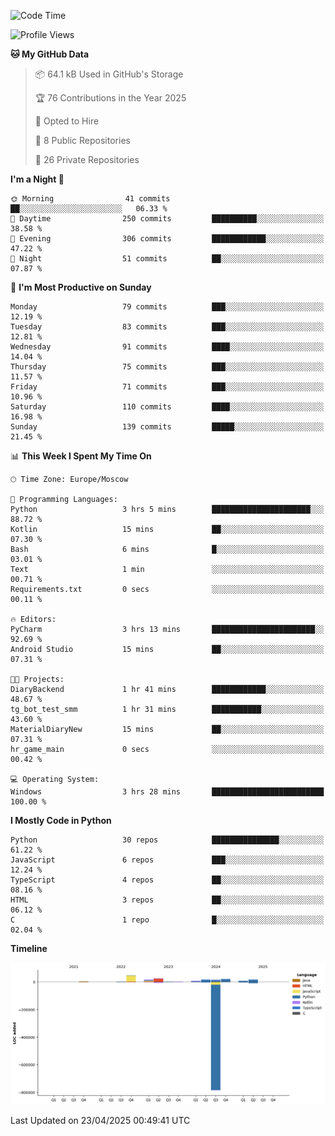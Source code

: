 <!--START_SECTION:waka-->
![Code Time](http://img.shields.io/badge/Code%20Time-659%20hrs%203%20mins-blue)

![Profile Views](http://img.shields.io/badge/Profile%20Views-0-blue)

**🐱 My GitHub Data** 

> 📦 64.1 kB Used in GitHub's Storage 
 > 
> 🏆 76 Contributions in the Year 2025
 > 
> 💼 Opted to Hire
 > 
> 📜 8 Public Repositories 
 > 
> 🔑 26 Private Repositories 
 > 
**I'm a Night 🦉** 

```text
🌞 Morning                41 commits          ██░░░░░░░░░░░░░░░░░░░░░░░   06.33 % 
🌆 Daytime                250 commits         ██████████░░░░░░░░░░░░░░░   38.58 % 
🌃 Evening                306 commits         ████████████░░░░░░░░░░░░░   47.22 % 
🌙 Night                  51 commits          ██░░░░░░░░░░░░░░░░░░░░░░░   07.87 % 
```
📅 **I'm Most Productive on Sunday** 

```text
Monday                   79 commits          ███░░░░░░░░░░░░░░░░░░░░░░   12.19 % 
Tuesday                  83 commits          ███░░░░░░░░░░░░░░░░░░░░░░   12.81 % 
Wednesday                91 commits          ████░░░░░░░░░░░░░░░░░░░░░   14.04 % 
Thursday                 75 commits          ███░░░░░░░░░░░░░░░░░░░░░░   11.57 % 
Friday                   71 commits          ███░░░░░░░░░░░░░░░░░░░░░░   10.96 % 
Saturday                 110 commits         ████░░░░░░░░░░░░░░░░░░░░░   16.98 % 
Sunday                   139 commits         █████░░░░░░░░░░░░░░░░░░░░   21.45 % 
```


📊 **This Week I Spent My Time On** 

```text
🕑︎ Time Zone: Europe/Moscow

💬 Programming Languages: 
Python                   3 hrs 5 mins        ██████████████████████░░░   88.72 % 
Kotlin                   15 mins             ██░░░░░░░░░░░░░░░░░░░░░░░   07.30 % 
Bash                     6 mins              █░░░░░░░░░░░░░░░░░░░░░░░░   03.01 % 
Text                     1 min               ░░░░░░░░░░░░░░░░░░░░░░░░░   00.71 % 
Requirements.txt         0 secs              ░░░░░░░░░░░░░░░░░░░░░░░░░   00.11 % 

🔥 Editors: 
PyCharm                  3 hrs 13 mins       ███████████████████████░░   92.69 % 
Android Studio           15 mins             ██░░░░░░░░░░░░░░░░░░░░░░░   07.31 % 

🐱‍💻 Projects: 
DiaryBackend             1 hr 41 mins        ████████████░░░░░░░░░░░░░   48.67 % 
tg_bot_test_smm          1 hr 31 mins        ███████████░░░░░░░░░░░░░░   43.60 % 
MaterialDiaryNew         15 mins             ██░░░░░░░░░░░░░░░░░░░░░░░   07.31 % 
hr_game_main             0 secs              ░░░░░░░░░░░░░░░░░░░░░░░░░   00.42 % 

💻 Operating System: 
Windows                  3 hrs 28 mins       █████████████████████████   100.00 % 
```

**I Mostly Code in Python** 

```text
Python                   30 repos            ███████████████░░░░░░░░░░   61.22 % 
JavaScript               6 repos             ███░░░░░░░░░░░░░░░░░░░░░░   12.24 % 
TypeScript               4 repos             ██░░░░░░░░░░░░░░░░░░░░░░░   08.16 % 
HTML                     3 repos             ██░░░░░░░░░░░░░░░░░░░░░░░   06.12 % 
C                        1 repo              █░░░░░░░░░░░░░░░░░░░░░░░░   02.04 % 
```



**Timeline**

![Lines of Code chart](https://raw.githubusercontent.com/adlemx/adlemx/main/assets/bar_graph.png)


 Last Updated on 23/04/2025 00:49:41 UTC
<!--END_SECTION:waka-->
